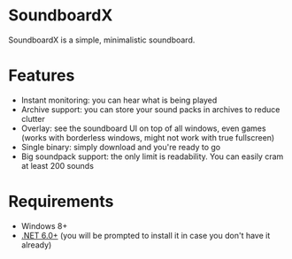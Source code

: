 # SoundboardX
SoundboardX is a simple, minimalistic soundboard.

# Features
- Instant monitoring: you can hear what is being played
- Archive support: you can store your sound packs in archives to reduce clutter
- Overlay: see the soundboard UI on top of all windows, even games (works with borderless windows, might not work with true fullscreen)
- Single binary: simply download and you're ready to go
- Big soundpack support: the only limit is readability. You can easily cram at least 200 sounds

# Requirements
- Windows 8+
- [.NET 6.0+](https://dotnet.microsoft.com/en-us/download) (you will be prompted to install it in case you don't have it already)
